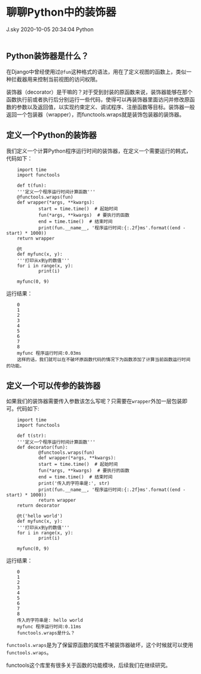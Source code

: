 <div class="blog-article">
<h1 class="title">聊聊Python中的装饰器</h1>
<span class="author">J.sky</span>
<span class="time">2020-10-05 20:34:04</span>
<span class="tag">Python</span>
</div>
</br>

## Python装饰器是什么？

在Django中曾经使用过`@fun`这种格式的语法，用在了定义视图的函数上，类似一种拦截器用来控制当前视图的访问权限。

装饰器（decorator）是干嘛的？对于受到封装的原函数来说，装饰器能够在那个函数执行前或者执行后分别运行一些代码，使得可以再装饰器里面访问并修改原函数的参数以及返回值，以实现约束定义、调试程序、注册函数等目标。装饰器一般返回一个包装器（wrapper），而functools.wraps就是装饰包装器的装饰器。

## 定义一个Python的装饰器

我们定义一个计算Python程序运行时间的装饰器，在定义一个需要运行的韩式，代码如下：

        import time
        import functools

        def t(fun):
        '''定义一个程序运行时间计算函数'''
        @functools.wraps(fun)
        def wrapper(*args, **kwargs):
                start = time.time()  # 起始时间
                fun(*args, **kwargs)  # 要执行的函数
                end = time.time()  # 结束时间
                print(fun.__name__, '程序运行时间:{:.2f}ms'.format((end - start) * 1000))
        return wrapper

        @t
        def myfunc(x, y):
        '''打印从x到y的数值'''
        for i in range(x, y):
                print(i)

        myfunc(0, 9)


运行结果：

        0
        1
        2
        3
        4
        5
        6
        7
        8
        myfunc 程序运行时间:0.03ms
        这样的话，我们就可以在不破坏原函数代码的情况下为函数添加了计算当前函数运行时间的功能。

## 定义一个可以传参的装饰器

如果我们的装饰器需要传入参数该怎么写呢？只需要在`wrapper`外加一层包装即可。代码如下:

        import time
        import functools

        def t(str):
        '''定义一个程序运行时间计算函数'''
        def decorator(fun):
                @functools.wraps(fun)
                def wrapper(*args, **kwargs):
                start = time.time()  # 起始时间
                fun(*args, **kwargs)  # 要执行的函数
                end = time.time()  # 结束时间
                print('传入的字符串是:', str)
                print(fun.__name__, '程序运行时间:{:.2f}ms'.format((end - start) * 1000))
                return wrapper
        return decorator

        @t('hello world')
        def myfunc(x, y):
        '''打印从x到y的数值'''
        for i in range(x, y):
                print(i)

        myfunc(0, 9)


运行结果：

        0
        1
        2
        3
        4
        5
        6
        7
        8
        传入的字符串是: hello world
        myfunc 程序运行时间:0.11ms
        functools.wraps是什么？

`functools.wraps`是为了保留原函数的属性不被装饰器破坏，这个时候就可以使用`functools.wraps`。

functools这个库里有很多关于函数的功能模块，后续我们在继续研究。